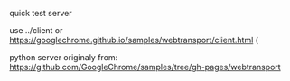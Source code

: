 quick test server

use ../client
or 
https://googlechrome.github.io/samples/webtransport/client.html (

python server originaly from:
https://github.com/GoogleChrome/samples/tree/gh-pages/webtransport
